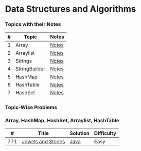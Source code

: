 
Data Structures and Algorithms
========

### Topics with their Notes

|  #  | Topic | Notes |
| --- | ----- | ----- | 
|  1  | Array | [Notes]() |
|  2  | Arraylist | [Notes]() |
|  3  | Strings | [Notes]() |
|  4  | StringBuilder | [Notes]() |
|  5  | HashMap | [Notes]() |
|  6  | HashTable | [Notes]() |
|  7  | HashSet | [Notes]() |

### Topic-Wise Problems

### Array, HashMap, HashSet, Arraylist, HashTable

|  #  | Title | Solution | Difficulty |
| --- | ----- | -------- | ---------- |
| 771 | [Jewels and Stones](https://leetcode.com/problems/jewels-and-stones/description/) | [Java](./Code/Java/0771-jewels-and-stones.java) | Easy |
